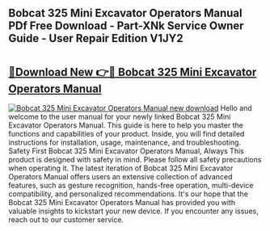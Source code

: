 ## Bobcat 325 Mini Excavator Operators Manual PDf Free Download - Part-XNk Service Owner Guide - User Repair Edition V1JY2

# <h2><a href="http://bc53988.oget.top/?id=Bobcat+325+Mini+Excavator+Operators+Manual">🔗Download New 👉🔴 Bobcat 325 Mini Excavator Operators Manual</a></h2>

[![Bobcat 325 Mini Excavator Operators Manual new download](https://i.imgur.com/5g1atiW.png)](http://bc53988.oget.top/?id=Bobcat+325+Mini+Excavator+Operators+Manual)
Hello and welcome to the user manual for your newly linked Bobcat 325 Mini Excavator Operators Manual. This guide is here to help you master the functions and capabilities of your product. Inside, you will find detailed instructions for installation, usage, maintenance, and troubleshooting. Safety First Bobcat 325 Mini Excavator Operators Manual, Always This product is designed with safety in mind. Please follow all safety precautions when operating it. The latest iteration of Bobcat 325 Mini Excavator Operators Manual offers users an extensive collection of advanced features, such as gesture recognition, hands-free operation, multi-device compatibility, and personalized recommendations. It's our hope that the Bobcat 325 Mini Excavator Operators Manual has provided you with valuable insights to kickstart your new device. If you encounter any issues, reach out to our customer service.
